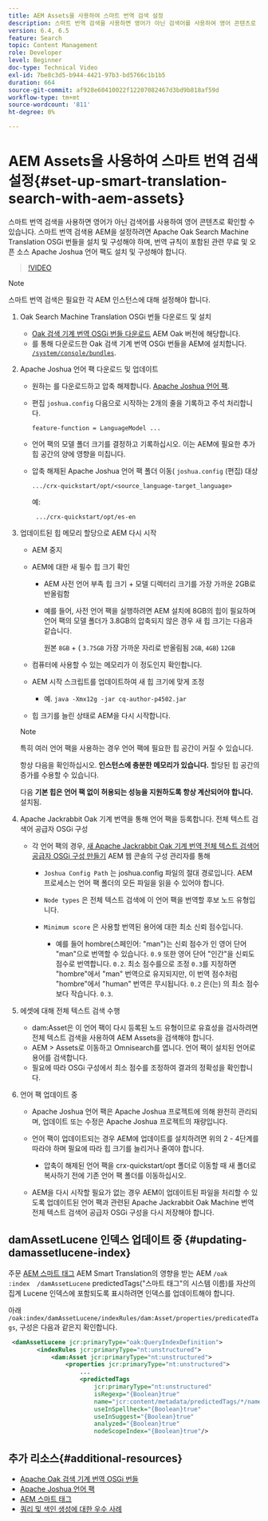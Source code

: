 ```yaml
---
title: AEM Assets을 사용하여 스마트 번역 검색 설정
description: 스마트 번역 검색을 사용하면 영어가 아닌 검색어를 사용하여 영어 콘텐츠로 확인할 수 있습니다. 스마트 번역 검색용 AEM을 설정하려면 Apache Oak Search Machine Translation OSGi 번들을 설치 및 구성해야 하며, 번역 규칙이 포함된 관련 무료 및 오픈 소스 Apache Joshua 언어 팩도 설치 및 구성해야 합니다.
version: 6.4, 6.5
feature: Search
topic: Content Management
role: Developer
level: Beginner
doc-type: Technical Video
exl-id: 7be8c3d5-b944-4421-97b3-bd5766c1b1b5
duration: 664
source-git-commit: af928e60410022f12207082467d3bd9b818af59d
workflow-type: tm+mt
source-wordcount: '811'
ht-degree: 0%

---
```


# AEM Assets을 사용하여 스마트 번역 검색 설정{#set-up-smart-translation-search-with-aem-assets}

스마트 번역 검색을 사용하면 영어가 아닌 검색어를 사용하여 영어 콘텐츠로 확인할 수 있습니다. 스마트 번역 검색용 AEM을 설정하려면 Apache Oak Search Machine Translation OSGi 번들을 설치 및 구성해야 하며, 번역 규칙이 포함된 관련 무료 및 오픈 소스 Apache Joshua 언어 팩도 설치 및 구성해야 합니다.

>[!VIDEO](https://video.tv.adobe.com/v/21291?quality=12&learn=on)

>[!NOTE]
>
>스마트 번역 검색은 필요한 각 AEM 인스턴스에 대해 설정해야 합니다.

1. Oak Search Machine Translation OSGi 번들 다운로드 및 설치
   * [Oak 검색 기계 번역 OSGi 번들 다운로드](https://search.maven.org/#search%7Cgav%7C1%7Cg%3A%22org.apache.jackrabbit%22%20AND%20a%3A%22oak-search-mt%22) AEM Oak 버전에 해당합니다.
   * 를 통해 다운로드한 Oak 검색 기계 번역 OSGi 번들을 AEM에 설치합니다. [`/system/console/bundles`](http://localhost:4502/system/console/bundles).

2. Apache Joshua 언어 팩 다운로드 및 업데이트
   * 원하는 를 다운로드하고 압축 해제합니다. [Apache Joshua 언어 팩](https://cwiki.apache.org/confluence/display/JOSHUA/Language+Packs).
   * 편집 `joshua.config` 다음으로 시작하는 2개의 줄을 기록하고 주석 처리합니다.

     ```
     feature-function = LanguageModel ...
     ```

   * 언어 팩의 모델 폴더 크기를 결정하고 기록하십시오. 이는 AEM에 필요한 추가 힙 공간의 양에 영향을 미칩니다.
   * 압축 해제된 Apache Joshua 언어 팩 폴더 이동( `joshua.config` (편집) 대상

     ```
     .../crx-quickstart/opt/<source_language-target_language>
     ```

     예:

     ```
      .../crx-quickstart/opt/es-en
     ```

3. 업데이트된 힙 메모리 할당으로 AEM 다시 시작
   * AEM 중지
   * AEM에 대한 새 필수 힙 크기 확인

      * AEM 사전 언어 부족 힙 크기 + 모델 디렉터리 크기를 가장 가까운 2GB로 반올림함
      * 예를 들어, 사전 언어 팩을 실행하려면 AEM 설치에 8GB의 힙이 필요하며 언어 팩의 모델 폴더가 3.8GB의 압축되지 않은 경우 새 힙 크기는 다음과 같습니다.

        원본 `8GB` + ( `3.75GB` 가장 가까운 자리로 반올림됨 `2GB`, `4GB`) `12GB`

   * 컴퓨터에 사용할 수 있는 메모리가 이 정도인지 확인합니다.
   * AEM 시작 스크립트를 업데이트하여 새 힙 크기에 맞게 조정

      * 예. `java -Xmx12g -jar cq-author-p4502.jar`

   * 힙 크기를 늘린 상태로 AEM을 다시 시작합니다.

   >[!NOTE]
   >
   >특히 여러 언어 팩을 사용하는 경우 언어 팩에 필요한 힙 공간이 커질 수 있습니다.
   >
   >
   >항상 다음을 확인하십시오. **인스턴스에 충분한 메모리가 있습니다.** 할당된 힙 공간의 증가를 수용할 수 있습니다.
   >
   >
   >다음 **기본 힙은 언어 팩 없이 허용되는 성능을 지원하도록 항상 계산되어야 합니다.** 설치됨.

4. Apache Jackrabbit Oak 기계 번역을 통해 언어 팩을 등록합니다. 전체 텍스트 검색어 공급자 OSGi 구성

   * 각 언어 팩의 경우, [새 Apache Jackrabbit Oak 기계 번역 전체 텍스트 검색어 공급자 OSGi 구성 만들기](http://localhost:4502/system/console/configMgr/org.apache.jackrabbit.oak.plugins.index.mt.MTFulltextQueryTermsProviderFactory) AEM 웹 콘솔의 구성 관리자를 통해

      * `Joshua Config Path` 는 joshua.config 파일의 절대 경로입니다. AEM 프로세스는 언어 팩 폴더의 모든 파일을 읽을 수 있어야 합니다.
      * `Node types` 은 전체 텍스트 검색에 이 언어 팩을 번역할 후보 노드 유형입니다.
      * `Minimum score` 은 사용할 번역된 용어에 대한 최소 신뢰 점수입니다.

         * 예를 들어 hombre(스페인어: &quot;man&quot;)는 신뢰 점수가 인 영어 단어 &quot;man&quot;으로 번역할 수 있습니다. `0.9` 또한 영어 단어 &quot;인간&quot;을 신뢰도 점수로 번역합니다. `0.2`. 최소 점수를으로 조정 `0.3`를 지정하면 &quot;hombre&quot;에서 &quot;man&quot; 번역으로 유지되지만, 이 번역 점수처럼 &quot;hombre&quot;에서 &quot;human&quot; 번역은 무시됩니다. `0.2` 은(는) 의 최소 점수보다 작습니다. `0.3`.

5. 에셋에 대해 전체 텍스트 검색 수행
   * dam:Asset은 이 언어 팩이 다시 등록된 노드 유형이므로 유효성을 검사하려면 전체 텍스트 검색을 사용하여 AEM Assets을 검색해야 합니다.
   * AEM > Assets로 이동하고 Omnisearch를 엽니다. 언어 팩이 설치된 언어로 용어를 검색합니다.
   * 필요에 따라 OSGi 구성에서 최소 점수를 조정하여 결과의 정확성을 확인합니다.

6. 언어 팩 업데이트 중
   * Apache Joshua 언어 팩은 Apache Joshua 프로젝트에 의해 완전히 관리되며, 업데이트 또는 수정은 Apache Joshua 프로젝트의 재량입니다.
   * 언어 팩이 업데이트되는 경우 AEM에 업데이트를 설치하려면 위의 2 - 4단계를 따라야 하며 필요에 따라 힙 크기를 늘리거나 줄여야 합니다.

      * 압축이 해제된 언어 팩을 crx-quickstart/opt 폴더로 이동할 때 새 폴더로 복사하기 전에 기존 언어 팩 폴더를 이동하십시오.

   * AEM을 다시 시작할 필요가 없는 경우 AEM이 업데이트된 파일을 처리할 수 있도록 업데이트된 언어 팩과 관련된 Apache Jackrabbit Oak Machine 번역 전체 텍스트 검색어 공급자 OSGi 구성을 다시 저장해야 합니다.

## damAssetLucene 인덱스 업데이트 중 {#updating-damassetlucene-index}

주문 [AEM 스마트 태그](https://helpx.adobe.com/experience-manager/6-3/assets/using/touch-ui-smart-tags.html) AEM Smart Translation의 영향을 받는 AEM `/oak   :index  /damAssetLucene` predictedTags(&quot;스마트 태그&quot;의 시스템 이름)를 자산의 집계 Lucene 인덱스에 포함되도록 표시하려면 인덱스를 업데이트해야 합니다.

아래 `/oak:index/damAssetLucene/indexRules/dam:Asset/properties/predicatedTags`, 구성은 다음과 같은지 확인합니다.

```xml
 <damAssetLucene jcr:primaryType="oak:QueryIndexDefinition">
        <indexRules jcr:primaryType="nt:unstructured">
            <dam:Asset jcr:primaryType="nt:unstructured">
                <properties jcr:primaryType="nt:unstructured">
                    ...
                    <predictedTags
                        jcr:primaryType="nt:unstructured"
                        isRegexp="{Boolean}true"
                        name="jcr:content/metadata/predictedTags/*/name"
                        useInSpellheck="{Boolean}true"
                        useInSuggest="{Boolean}true"
                        analyzed="{Boolean}true"
                        nodeScopeIndex="{Boolean}true"/>
```

## 추가 리소스{#additional-resources}

* [Apache Oak 검색 기계 번역 OSGi 번들](https://search.maven.org/#search%7Cgav%7C1%7Cg%3A%22org.apache.jackrabbit%22%20AND%20a%3A%22oak-search-mt%22)
* [Apache Joshua 언어 팩](https://cwiki.apache.org/confluence/display/JOSHUA/Language+Packs)
* [AEM 스마트 태그](https://helpx.adobe.com/experience-manager/6-3/assets/using/touch-ui-smart-tags.html)
* [쿼리 및 색인 생성에 대한 우수 사례](https://helpx.adobe.com/experience-manager/6-5/sites/deploying/using/best-practices-for-queries-and-indexing.html)
